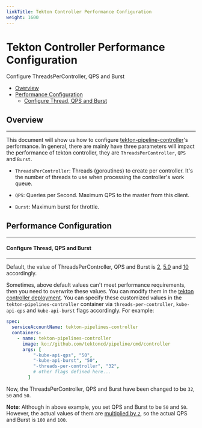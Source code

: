 ```yaml
---
linkTitle: Tekton Controller Performance Configuration
weight: 1600
---
```


# Tekton Controller Performance Configuration
Configure ThreadsPerController, QPS and Burst

- [Overview](#overview)
- [Performance Configuration](#performance-configuration)
  - [Configure Thread, QPS and Burst](#configure-thread-qps-and-burst)

## Overview

---
This document will show us how to configure [tekton-pipeline-controller](https://github.com/tektoncd/pipeline/tree/release-v0.29.x/config/controller.yaml)'s performance. In general, there are mainly have three parameters will impact the performance of tekton controller, they are `ThreadsPerController`, `QPS` and `Burst`.

- `ThreadsPerController`: Threads (goroutines) to create per controller. It's the number of threads to use when processing the controller's work queue.

- `QPS`: Queries per Second. Maximum QPS to the master from this client.

- `Burst`: Maximum burst for throttle.

## Performance Configuration

---
#### Configure Thread, QPS and Burst

---
Default, the value of ThreadsPerController, QPS and Burst is [2](https://github.com/knative/pkg/blob/main/controller/controller.go#L58), [5.0](https://github.com/tektoncd/pipeline/blob/main/vendor/k8s.io/client-go/rest/config.go#L44) and [10](https://github.com/tektoncd/pipeline/blob/main/vendor/k8s.io/client-go/rest/config.go#L45) accordingly.

Sometimes, above default values can't meet performance requirements, then you need to overwrite these values. You can modify them in the [tekton controller deployment](https://github.com/tektoncd/pipeline/tree/release-v0.29.x/config/controller.yaml). You can specify these customized values in the `tekton-pipelines-controller` container via `threads-per-controller`, `kube-api-qps` and `kube-api-burst` flags accordingly. For example:

```yaml
spec:
  serviceAccountName: tekton-pipelines-controller
  containers:
    - name: tekton-pipelines-controller
      image: ko://github.com/tektoncd/pipeline/cmd/controller
      args: [
          "-kube-api-qps", "50",
          "-kube-api-burst", "50",
          "-threads-per-controller", "32",
          # other flags defined here...
        ]
```

Now, the ThreadsPerController, QPS and Burst have been changed to be `32`, `50` and `50`.

**Note**:
Although in above example, you set QPS and Burst to be `50` and `50`. However, the actual values of them are [multiplied by `2`](https://github.com/pierretasci/pipeline/blob/master/cmd/controller/main.go#L83-L84), so the actual QPS and Burst is `100` and `100`.
